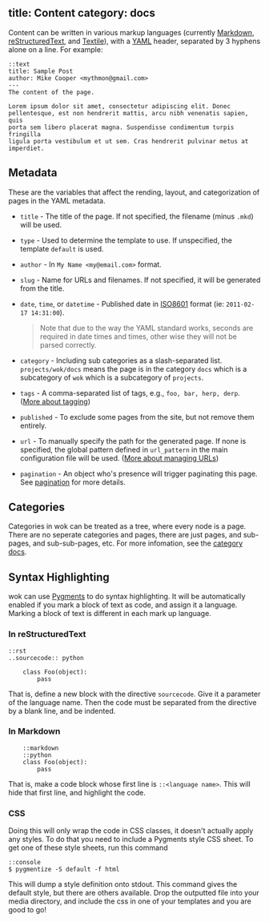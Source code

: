 title: Content
category: docs
---
Content can be written in various markup languages (currently [Markdown][mkd],
[reStructuredText][rst], and [Textile][]), with a [YAML][yaml] header, separated by 3 hyphens
alone on a line. For example:

    ::text
    title: Sample Post
    author: Mike Cooper <mythmon@gmail.com>
    ---
    The content of the page.

    Lorem ipsum dolor sit amet, consectetur adipiscing elit. Donec
    pellentesque, est non hendrerit mattis, arcu nibh venenatis sapien, quis
    porta sem libero placerat magna. Suspendisse condimentum turpis fringilla
    ligula porta vestibulum et ut sem. Cras hendrerit pulvinar metus at
    imperdiet.

[mkd]: http://daringfireball.net/projects/markdown/
[rst]: http://docutils.sourceforge.net/rst.html
[textile]: http://textile.sitemonks.com/
[yaml]: http://www.yaml.org/


Metadata
--------
These are the variables that affect the rending, layout, and categorization of pages in the YAML metadata.

 -  `title` - The title of the page. If not specified, the filename (minus `.mkd`) will be used.
 -  `type` - Used to determine the template to use. If unspecified, the template `default` is used.
 -  `author` - In `My Name <my@email.com>` format.
 -  `slug` - Name for URLs and filenames. If not specified, it will be generated from the title.
 -  `date`, `time`, or `datetime` - Published date in [ISO8601][8601] format
    (ie: `2011-02-17 14:31:00`).

    > Note that due to the way the YAML standard works, seconds are required
    > in date times and times, other wise they will not be parsed correctly.

 -  `category` - Including sub categories as a slash-separated list.
    `projects/wok/docs` means the page is in the category `docs` which is a
    subcategory of `wok` which is a subcategory of
     `projects`.
 -  `tags` - A comma-separated list of tags, e.g., `foo, bar, herp, derp`.
    ([More about tagging][tagging])
 -  `published` - To exclude some pages from the site, but not remove them entirely.
 -  `url` - To manually specify the path for the generated page. If none is
    specified, the global pattern defined in `url_pattern` in the main
    configuration file will be used. ([More about managing URLs][URLs])
-   `pagination` - An object who's presence will trigger paginating this page.
    See [pagination][] for more details.

[8601]: http://en.wikipedia.org/wiki/ISO_8601
[URLs]: /docs/urls/
[tagging]: /docs/content/tagging/
[pagination]: /docs/pagination/

Categories
----------
Categories in wok can be treated as a tree, where every node is a page. There are no seperate categories and pages, there are just pages, and sub-pages, and sub-sub-pages, etc. For more infomation, see the [category docs](/docs/content/categories/).

Syntax Highlighting
-------------------
wok can use [Pygments][pyg] to do syntax highlighting. It will be automatically enabled if you mark a block of text as code, and assign it a language. Marking a block of text is different in each mark up language.

[pyg]: http://pygments.org

### In reStructuredText

    ::rst
    ..sourcecode:: python

        class Foo(object):
            pass

That is, define a new block with the directive `sourcecode`. Give it a parameter of the language name. Then the code must be separated from the directive by a blank line, and be indented.

### In Markdown

        ::markdown
        ::python
        class Foo(object):
            pass

That is, make a code block whose first line is `::<language name>`. This will hide that first line, and highlight the code.

### CSS
Doing this will only wrap the code in CSS classes, it doesn't actually apply any styles. To do that you need to include a Pygments style CSS sheet. To get one of these style sheets, run this command

    ::console
    $ pygmentize -S default -f html

This will dump a style definition onto stdout. This command gives the default style, but there are others available. Drop the outputted file into your media directory, and include the css in one of your templates and you are good to go!
